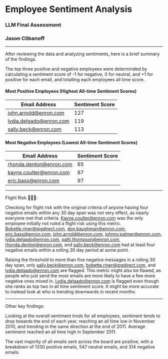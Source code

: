 # Employee Sentiment Analysis
### LLM Final Assessment
### Jason Clibanoff

------------------------------

After reviewing the data and analyzing sentiments, here is a brief summary of the findings.

The top three positive and negative employees were determinded by calculating a sentiment score of -1 for negative, 0 for neutral, and +1 for positive for each email, and totalling each employees all time score.
#### Most Positive Employees (Highest All-time Sentiment Scores)
| Email Address      | Sentiment Score      |
|-------|-------|
|john.arnold@enron.com	| 127      |
|lydia.delgado@enron.com       |  119     |
| sally.beck@enron.com      |   113    |

#### Most Negative Employees (Lowest All-time Sentiment Scores)
| Email Address      | Sentiment Score      |
|-------|-------|
| rhonda.denton@enron.com	      |  65     |
|kayne.coulter@enron.com       |   87    |
| eric.bass@enron.com      |  97     |

-------------------------------

Flight Risk :rotating_light::rotating_light::rotating_light:: 

Checking for flight risk with the original criteria of anyone having four negative emails within any 30 day span was not very effect, as nearly everyone met that criteria. 
Kayne.coulter@enron.com was the only employee initially not ruled a flight risk using this metric. Bobette.riner@ipgdirect.com, don.baughman@enron.com, eric.bass@enron.com, john.arnold@enron.com, johnny.palmer@enron.com, lydia.delgado@enron.com, patti.thompson@enron.com, rhonda.denton@enron.com, and sally.beck@enron.com had at least four negative emails within a rolling 30 day period at some point.

Raising the threshold to more than five negative messages in a rolling 30 day span, only sally.beck@enron.com, bobette.riner@ipgdirect.com, and lydia.delgado@enron.com are flagged. This metric might also be flawed, as people who just send the most emails are more likely to have a few more negative ones mixed in. Lydia.delgado@enron.com is flagged even though she ranks as top two in all time sentiment score. It might be more accurate to instead look at who is trending downwards in recent months.

-------------
Other key findings:

Looking at the overall sentiment trnds for all employees, sentiment tends to drop towards the end of each year, reaching an all time low in November 2010, and trending in the same direction at the end of 2011. Average sentiment reached an all time high in September 2011.

The vast majority of all emails sent across the board are positive, with a breakdown of 1330 positive emails, 547 neutral emails, and 314 negative emails.




 
